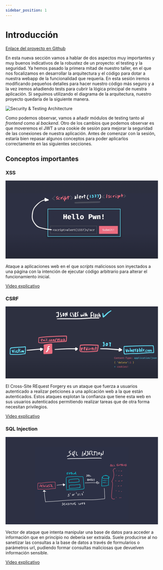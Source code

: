 ```yaml
---
sidebar_position: 1
---
```


# Introducción

[Enlace del proyecto en Github](https://github.com/lucferbux/Taller-Testing-Security)

En esta nueva sección vamos a hablar de dos aspectos muy importantes y muy buenos indicativos de la robustez de un proyecto: el testing y la seguridad. Ya hemos pasado la primera mitad de nuestro taller, en el que nos focalizamos en desarrollar la arquitectura y el código para dotar a nuestra webapp de la funcionalidad que requería. En esta sesión iremos modificando pequeños detalles para hacer nuestro código más seguro y a la vez iremos añadiendo tests para cubrir la lógica principal de nuestra aplicación. Si seguimos utilizando el diagrama de la arquitectura, nuestro proyecto quedaría de la siguiente manera.

![Security & Testing Architecture](../../static/img/tutorial/security/0_testing_sec_architecture.png)

Como podemos observar, vamos a añadir módulos de testing tanto al *frontend* como al *backend*. Otro de los cambios que podemos observar es que moveremos el JWT a una cookie de sesión para mejorar la seguridad de las conexiones de nuestra aplicación. Antes de comenzar con la sesión, estaría bien repasar algunos conceptos para poder aplicarlos correctamente en las siguientes secciones.

## Conceptos importantes

### XSS

![XSS](../../static/img/tutorial/security/0_1_XSS.png)

Ataque a aplicaciones web en el que *scripts* maliciosos son inyectados a una página con la intención de ejecutar código arbitrario para alterar el funcionamiento inicial.

[Video explicativo](https://youtu.be/EoaDgUgS6QA)

### CSRF

![CSRF](../../static/img/tutorial/security/0_2_CSRF.png)

El Cross-Site REquest Forgery es un ataque que fuerza a usuarios autenticado a realizar peticiones a una aplicación web a la que están autenticados. Estos ataques explotan la confianza que tiene esta web en sus usuarios autenticados permitiendo realizar tareas que de otra forma necesitan privilegios.

[Video explicativo](https://www.youtube.com/watch?v=eWEgUcHPle0)

### SQL Injection

![SQL](../../static/img/tutorial/security/0_3_SQL.png)

Vector de ataque que intenta manipular una base de datos para acceder a información que en principio no debería ser extraída. Suele producirse al no sanetizar las consultas a la base de datos a través de formularios o parámetros url, pudiendo formar consultas maliciosas que devuelven información sensible.

[Video explicativo](https://www.youtube.com/watch?v=ciNHn38EyRc&t=646s)
